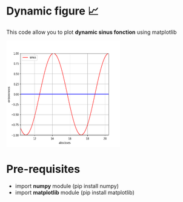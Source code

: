 # Dynamic figure 📈
This code allow you to plot <strong>dynamic sinus fonction</strong> using matplotlib

<img src="./Figure_1.png" alt="GNU/Linux" width="300" height="280"/>

# Pre-requisites
<ul>
  <li> import <strong>numpy</strong> module (pip install numpy)</li>
  <li> import <strong>matplotlib</strong> module (pip install matplotlib)</li>
</ul>
